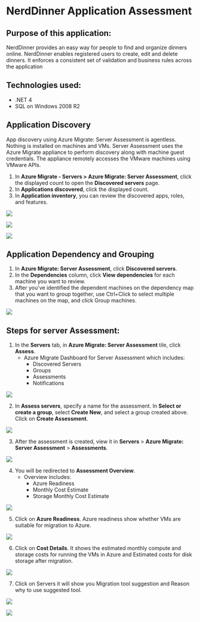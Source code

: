 # NerdDinner Application Assessment
## Purpose of this application:
NerdDinner provides an easy way for people to find and organize dinners online. NerdDinner enables registered users to create, edit and delete dinners. It enforces a consistent set of validation and business rules across the application

## Technologies used:
- .NET 4
- SQL on Windows 2008 R2

## **Application Discovery**
App discovery using Azure Migrate: Server Assessment is agentless. Nothing is installed on machines and VMs. Server Assessment uses the Azure Migrate appliance to perform discovery along with machine guest credentials. The appliance remotely accesses the VMware machines using VMware APIs.

1. In **Azure Migrate - Servers > Azure Migrate: Server Assessment**, click the displayed count to open the **Discovered servers** page.
2. In **Applications discovered**, click the displayed count.
3. In **Application inventory**, you can review the discovered apps, roles, and features.

<p><kbd>
  <img src="https://github.com/Click2Cloud/Azure-Migrate/blob/master/images/nerd-dinner/application-discovery-sql.PNG?raw=true">
</kbd></p>

<p><kbd>
  <img src="https://github.com/Click2Cloud/Azure-Migrate/blob/master/images/nerd-dinner/application-discovery1.PNG?raw=true">
</kbd></p>

<p><kbd>
  <img src="https://github.com/Click2Cloud/Azure-Migrate/blob/master/images/nerd-dinner/application-discovery3.PNG?raw=true">
</kbd></p>

## Application Dependency and Grouping

1. In **Azure Migrate: Server Assessment**, click **Discovered servers**.
2. In the **Dependencies** column, click **View dependencies** for each machine you want to review.
3. After you've identified the dependent machines on the dependency map that you want to group together, use Ctrl+Click to select multiple machines on the map, and click Group machines.

<kbd>
  <img src="https://github.com/Click2Cloud/Azure-Migrate/blob/master/images/nerd-dinner/application-dependency.PNG?raw=true">
</kbd></p>

## Steps for server Assessment:

1. In the **Servers** tab, in **Azure Migrate: Server Assessment** tile, click **Assess**.
    - Azure Migrate Dashboard for Server Assessment which includes:
        - Discovered Servers
        - Groups
        - Assessments
        - Notifications

<kbd>
  <img src="https://github.com/Click2Cloud/Azure-Migrate/blob/master/images/java-petstore/server-assessment-1.png?raw=true">
</kbd></p>

2. In **Assess servers**, specify a name for the assessment. In **Select or create a group**, select **Create New**, and select a group created above. Click on **Create Assessment**.

<kbd>
  <img src="https://github.com/Click2Cloud/Azure-Migrate/blob/master/images/nerd-dinner/server-assessment-1.PNG?raw=true">
</kbd></p>

3. After the assessment is created, view it in **Servers** > **Azure Migrate: Server Assessment** > **Assessments**.

<kbd>
  <img src="https://github.com/Click2Cloud/Azure-Migrate/blob/master/images/nerd-dinner/server-assessment-2.PNG?raw=true">
</kbd></p>

4. You will be redirected to **Assessment Overview**.
    - Overview includes:
        - Azure Readiness
        - Monthly Cost Estimate
        - Storage Monthly Cost Estimate

<kbd>
  <img src="https://github.com/Click2Cloud/Azure-Migrate/blob/master/images/nerd-dinner/server-assessment-3.PNG?raw=true">
</kbd></p>

5. Click on **Azure Readiness**.
Azure readiness show whether VMs are suitable for migration to Azure.

<kbd>
  <img src="https://github.com/Click2Cloud/Azure-Migrate/blob/master/images/nerd-dinner/server-assessment-4.PNG?raw=true">
</kbd></p>

6. Click on **Cost Details**.
It shows the estimated monthly compute and storage costs for running the VMs in Azure and Estimated costs for disk storage after migration.

<kbd>
  <img src="https://github.com/Click2Cloud/Azure-Migrate/blob/master/images/nerd-dinner/server-assessment-5.PNG?raw=true">
</kbd></p>

7. Click on Servers it will show you Migration tool suggestion and Reason why to use suggested tool.

<kbd>
  <img src="https://github.com/Click2Cloud/Azure-Migrate/blob/master/images/nerd-dinner/server-assessment-6.PNG?raw=true">
</kbd></p>

<kbd>
  <img src="https://github.com/Click2Cloud/Azure-Migrate/blob/master/images/nerd-dinner/server-assessment-7.PNG?raw=true">
</kbd></p>